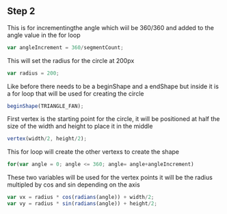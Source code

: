 ## Step 2

This is for incrementingthe angle which wiil be 360/360 and added to the angle value
in the for loop

```js
var angleIncrement = 360/segmentCount;
```

This will set the radius for the circle at 200px

```js
var radius = 200;
```

Like before there needs to be a beginShape and a endShape
but inside it is a for loop that will be used for creating the circle

```js
beginShape(TRIANGLE_FAN);
```
First vertex is the starting point for the circle, it will be positioned at
half the size of the width and height to place it in the middle

```js
vertex(width/2, height/2);
```

This for loop will create the other vertexs to create the shape

```js
for(var angle = 0; angle <= 360; angle= angle+angleIncrement)
```

These two variables will be used for the vertex points
it will be the radius multipled by cos and sin depending on the axis

```js
var vx = radius * cos(radians(angle)) + width/2;
var vy = radius * sin(radians(angle)) + height/2;
```
